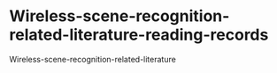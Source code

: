 # Wireless-scene-recognition-related-literature-reading-records
Wireless-scene-recognition-related-literature
